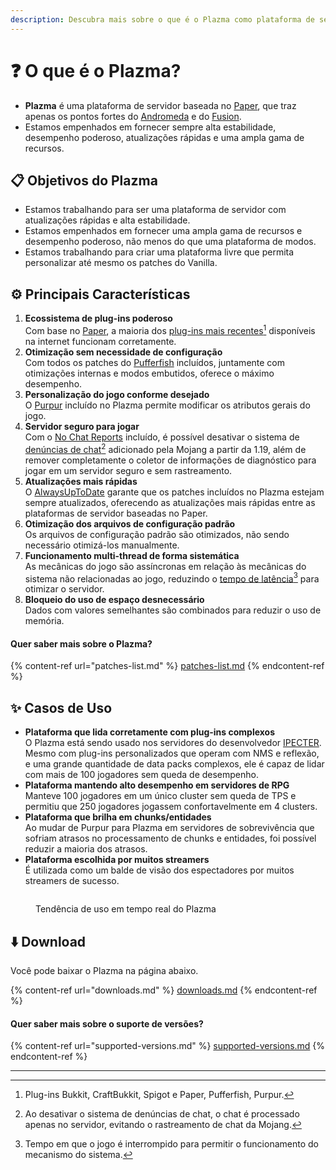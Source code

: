 ```yaml
---
description: Descubra mais sobre o que é o Plazma como plataforma de servidor.
---
```


# ❓ O que é o Plazma?

- **Plazma** é uma plataforma de servidor baseada no [Paper](https://github.com/PaperMC/Paper), que traz apenas os pontos fortes do [Andromeda](https://github.com/EarendelArchived/Andromeda) e do [Fusion](https://github.com/RuinedTechnologyUnify/Fusion).
- Estamos empenhados em fornecer sempre alta estabilidade, desempenho poderoso, atualizações rápidas e uma ampla gama de recursos.

## 📋 Objetivos do Plazma <a href="#id-1" id="id-1"></a>

- Estamos trabalhando para ser uma plataforma de servidor com atualizações rápidas e alta estabilidade.
- Estamos empenhados em fornecer uma ampla gama de recursos e desempenho poderoso, não menos do que uma plataforma de modos.
- Estamos trabalhando para criar uma plataforma livre que permita personalizar até mesmo os patches do Vanilla.

## ⚙️ Principais Características <a href="#id-2" id="id-2"></a>

1. **Ecossistema de plug-ins poderoso**\
   Com base no [Paper](https://github.com/PaperMC/Paper), a maioria dos [plug-ins mais recentes](#user-content-fn-1)[^1] disponíveis na internet funcionam corretamente.
2. **Otimização sem necessidade de configuração**\
   Com todos os patches do [Pufferfish](https://github.com/pufferfish-gg/Pufferfish) incluídos, juntamente com otimizações internas e modos embutidos, oferece o máximo desempenho.
3. **Personalização do jogo conforme desejado**\
   O [Purpur](https://github.com/PurpurMC/Purpur) incluído no Plazma permite modificar os atributos gerais do jogo.
4. **Servidor seguro para jogar**\
   Com o [No Chat Reports](https://github.com/Aizistral-Studios/No-Chat-Reports) incluído, é possível desativar o sistema de [denúncias de chat](#user-content-fn-3)[^3] adicionado pela Mojang a partir da 1.19, além de remover completamente o coletor de informações de diagnóstico para jogar em um servidor seguro e sem rastreamento.
5. **Atualizações mais rápidas**\
   O [AlwaysUpToDate](https://github.com/PlazmaMC/AlwaysUpToDate) garante que os patches incluídos no Plazma estejam sempre atualizados, oferecendo as atualizações mais rápidas entre as plataformas de servidor baseadas no Paper.
6. **Otimização dos arquivos de configuração padrão**\
   Os arquivos de configuração padrão são otimizados, não sendo necessário otimizá-los manualmente.
7. **Funcionamento multi-thread de forma sistemática**\
   As mecânicas do jogo são assíncronas em relação às mecânicas do sistema não relacionadas ao jogo, reduzindo o [tempo de latência](#user-content-fn-4)[^4] para otimizar o servidor.
8. **Bloqueio do uso de espaço desnecessário**\
   Dados com valores semelhantes são combinados para reduzir o uso de memória.

#### Quer saber mais sobre o Plazma? <a href="#etc-1" id="etc-1"></a>

{% content-ref url="patches-list.md" %}
[patches-list.md](patches-list.md)
{% endcontent-ref %}

## ✨ Casos de Uso <a href="#id-3" id="id-3"></a>

- **Plataforma que lida corretamente com plug-ins complexos**\
  O Plazma está sendo usado nos servidores do desenvolvedor [IPECTER](https://github.com/IPECTER). Mesmo com plug-ins personalizados que operam com NMS e reflexão, e uma grande quantidade de data packs complexos, ele é capaz de lidar com mais de 100 jogadores sem queda de desempenho.
- **Plataforma mantendo alto desempenho em servidores de RPG**\
  Manteve 100 jogadores em um único cluster sem queda de TPS e permitiu que 250 jogadores jogassem confortavelmente em 4 clusters.
- **Plataforma que brilha em chunks/entidades**\
  Ao mudar de Purpur para Plazma em servidores de sobrevivência que sofriam atrasos no processamento de chunks e entidades, foi possível reduzir a maioria dos atrasos.
- **Plataforma escolhida por muitos streamers**\
  É utilizada como um balde de visão dos espectadores por muitos streamers de sucesso.

<figure><img src="https://camo.githubusercontent.com/22acffd515755c2cee2078a7697ff35351c5ec7148eb2806deedbe63df1c4ed7/68747470733a2f2f6273746174732e6f72672f7369676e6174757265732f7365727665722d696d706c656d656e746174696f6e2f506c617a6d612e737667" alt=""><figcaption><p>Tendência de uso em tempo real do Plazma</p></figcaption></figure>

## ⬇️ Download

Você pode baixar o Plazma na página abaixo.

{% content-ref url="downloads.md" %}
[downloads.md](downloads.md)
{% endcontent-ref %}

#### Quer saber mais sobre o suporte de versões?

{% content-ref url="supported-versions.md" %}
[supported-versions.md](supported-versions.md)
{% endcontent-ref %}

***

[^1]: Plug-ins Bukkit, CraftBukkit, Spigot e Paper, Pufferfish, Purpur.

[^2]: Propriedade da Microsoft Corporation.

[^3]: Ao desativar o sistema de denúncias de chat, o chat é processado apenas no servidor, evitando o rastreamento de chat da Mojang.

[^4]: Tempo em que o jogo é interrompido para permitir o funcionamento do mecanismo do sistema.
